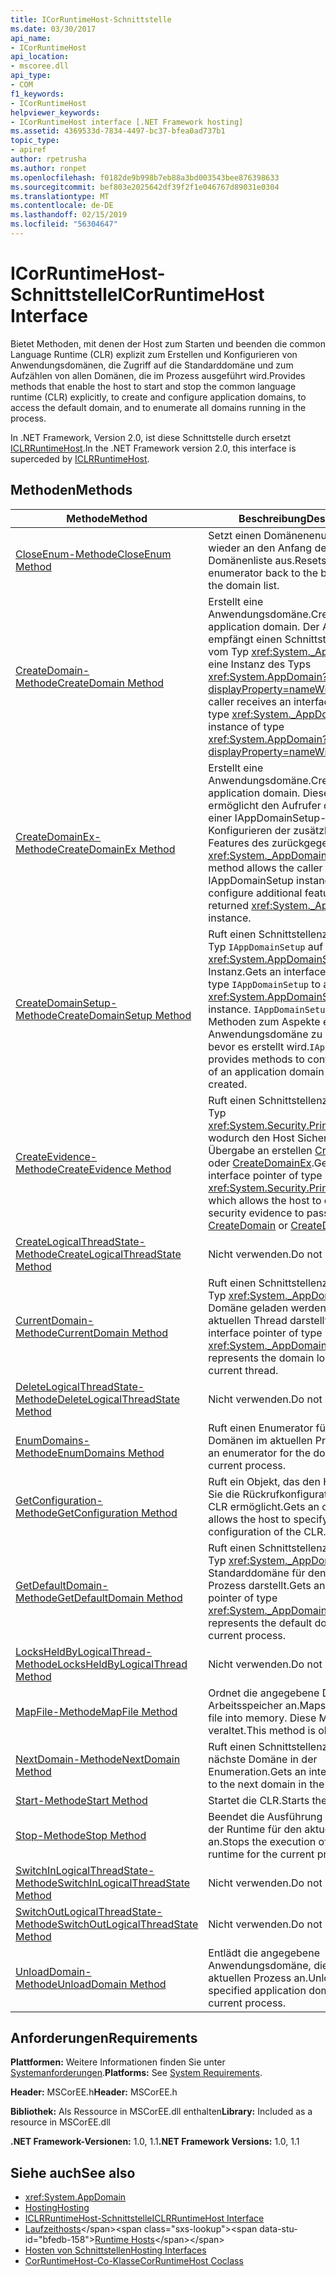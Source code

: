 ```yaml
---
title: ICorRuntimeHost-Schnittstelle
ms.date: 03/30/2017
api_name:
- ICorRuntimeHost
api_location:
- mscoree.dll
api_type:
- COM
f1_keywords:
- ICorRuntimeHost
helpviewer_keywords:
- ICorRuntimeHost interface [.NET Framework hosting]
ms.assetid: 4369533d-7834-4497-bc37-bfea0ad737b1
topic_type:
- apiref
author: rpetrusha
ms.author: ronpet
ms.openlocfilehash: f0182de9b998b7eb88a3bd003543bee876398633
ms.sourcegitcommit: bef803e2025642df39f2f1e046767d89031e0304
ms.translationtype: MT
ms.contentlocale: de-DE
ms.lasthandoff: 02/15/2019
ms.locfileid: "56304647"
---
```

# <a name="icorruntimehost-interface"></a><span data-ttu-id="bfedb-102">ICorRuntimeHost-Schnittstelle</span><span class="sxs-lookup"><span data-stu-id="bfedb-102">ICorRuntimeHost Interface</span></span>
<span data-ttu-id="bfedb-103">Bietet Methoden, mit denen der Host zum Starten und beenden die common Language Runtime (CLR) explizit zum Erstellen und Konfigurieren von Anwendungsdomänen, die Zugriff auf die Standarddomäne und zum Aufzählen von allen Domänen, die im Prozess ausgeführt wird.</span><span class="sxs-lookup"><span data-stu-id="bfedb-103">Provides methods that enable the host to start and stop the common language runtime (CLR) explicitly, to create and configure application domains, to access the default domain, and to enumerate all domains running in the process.</span></span>  
  
 <span data-ttu-id="bfedb-104">In .NET Framework, Version 2.0, ist diese Schnittstelle durch ersetzt [ICLRRuntimeHost](../../../../docs/framework/unmanaged-api/hosting/iclrruntimehost-interface.md).</span><span class="sxs-lookup"><span data-stu-id="bfedb-104">In the .NET Framework version 2.0, this interface is superceded by [ICLRRuntimeHost](../../../../docs/framework/unmanaged-api/hosting/iclrruntimehost-interface.md).</span></span>  
  
## <a name="methods"></a><span data-ttu-id="bfedb-105">Methoden</span><span class="sxs-lookup"><span data-stu-id="bfedb-105">Methods</span></span>  
  
|<span data-ttu-id="bfedb-106">Methode</span><span class="sxs-lookup"><span data-stu-id="bfedb-106">Method</span></span>|<span data-ttu-id="bfedb-107">Beschreibung</span><span class="sxs-lookup"><span data-stu-id="bfedb-107">Description</span></span>|  
|------------|-----------------|  
|[<span data-ttu-id="bfedb-108">CloseEnum-Methode</span><span class="sxs-lookup"><span data-stu-id="bfedb-108">CloseEnum Method</span></span>](../../../../docs/framework/unmanaged-api/hosting/icorruntimehost-closeenum-method.md)|<span data-ttu-id="bfedb-109">Setzt einen Domänenenumerator wieder an den Anfang der Domänenliste aus.</span><span class="sxs-lookup"><span data-stu-id="bfedb-109">Resets a domain enumerator back to the beginning of the domain list.</span></span>|  
|[<span data-ttu-id="bfedb-110">CreateDomain-Methode</span><span class="sxs-lookup"><span data-stu-id="bfedb-110">CreateDomain Method</span></span>](../../../../docs/framework/unmanaged-api/hosting/icorruntimehost-createdomain-method.md)|<span data-ttu-id="bfedb-111">Erstellt eine Anwendungsdomäne.</span><span class="sxs-lookup"><span data-stu-id="bfedb-111">Creates an application domain.</span></span> <span data-ttu-id="bfedb-112">Der Aufrufer empfängt einen Schnittstellenzeiger vom Typ <xref:System._AppDomain> in eine Instanz des Typs <xref:System.AppDomain?displayProperty=nameWithType>.</span><span class="sxs-lookup"><span data-stu-id="bfedb-112">The caller receives an interface pointer of type <xref:System._AppDomain> to an instance of type <xref:System.AppDomain?displayProperty=nameWithType>.</span></span>|  
|[<span data-ttu-id="bfedb-113">CreateDomainEx-Methode</span><span class="sxs-lookup"><span data-stu-id="bfedb-113">CreateDomainEx Method</span></span>](../../../../docs/framework/unmanaged-api/hosting/icorruntimehost-createdomainex-method.md)|<span data-ttu-id="bfedb-114">Erstellt eine Anwendungsdomäne.</span><span class="sxs-lookup"><span data-stu-id="bfedb-114">Creates an application domain.</span></span> <span data-ttu-id="bfedb-115">Diese Methode ermöglicht den Aufrufer die Übergabe einer IAppDomainSetup-Instanz zum Konfigurieren der zusätzlichen Features des zurückgegebenen <xref:System._AppDomain> Instanz.</span><span class="sxs-lookup"><span data-stu-id="bfedb-115">This method allows the caller to pass an IAppDomainSetup instance to configure additional features of the returned <xref:System._AppDomain> instance.</span></span>|  
|[<span data-ttu-id="bfedb-116">CreateDomainSetup-Methode</span><span class="sxs-lookup"><span data-stu-id="bfedb-116">CreateDomainSetup Method</span></span>](../../../../docs/framework/unmanaged-api/hosting/icorruntimehost-createdomainsetup-method.md)|<span data-ttu-id="bfedb-117">Ruft einen Schnittstellenzeiger vom Typ `IAppDomainSetup` auf eine <xref:System.AppDomainSetup> Instanz.</span><span class="sxs-lookup"><span data-stu-id="bfedb-117">Gets an interface pointer of type `IAppDomainSetup` to an <xref:System.AppDomainSetup> instance.</span></span> <span data-ttu-id="bfedb-118">`IAppDomainSetup` Stellt Methoden zum Aspekte einer Anwendungsdomäne zu konfigurieren, bevor es erstellt wird.</span><span class="sxs-lookup"><span data-stu-id="bfedb-118">`IAppDomainSetup` provides methods to configure aspects of an application domain before it is created.</span></span>|  
|[<span data-ttu-id="bfedb-119">CreateEvidence-Methode</span><span class="sxs-lookup"><span data-stu-id="bfedb-119">CreateEvidence Method</span></span>](../../../../docs/framework/unmanaged-api/hosting/icorruntimehost-createevidence-method.md)|<span data-ttu-id="bfedb-120">Ruft einen Schnittstellenzeiger vom Typ <xref:System.Security.Principal.IIdentity>, wodurch den Host Sicherheitsbeweis Übergabe an erstellen [CreateDomain](../../../../docs/framework/unmanaged-api/hosting/icorruntimehost-createdomain-method.md) oder [CreateDomainEx](../../../../docs/framework/unmanaged-api/hosting/icorruntimehost-createdomainex-method.md).</span><span class="sxs-lookup"><span data-stu-id="bfedb-120">Gets an interface pointer of type <xref:System.Security.Principal.IIdentity>, which allows the host to create security evidence to pass to [CreateDomain](../../../../docs/framework/unmanaged-api/hosting/icorruntimehost-createdomain-method.md) or [CreateDomainEx](../../../../docs/framework/unmanaged-api/hosting/icorruntimehost-createdomainex-method.md).</span></span>|  
|[<span data-ttu-id="bfedb-121">CreateLogicalThreadState-Methode</span><span class="sxs-lookup"><span data-stu-id="bfedb-121">CreateLogicalThreadState Method</span></span>](../../../../docs/framework/unmanaged-api/hosting/icorruntimehost-createlogicalthreadstate-method.md)|<span data-ttu-id="bfedb-122">Nicht verwenden.</span><span class="sxs-lookup"><span data-stu-id="bfedb-122">Do not use.</span></span>|  
|[<span data-ttu-id="bfedb-123">CurrentDomain-Methode</span><span class="sxs-lookup"><span data-stu-id="bfedb-123">CurrentDomain Method</span></span>](../../../../docs/framework/unmanaged-api/hosting/icorruntimehost-currentdomain-method.md)|<span data-ttu-id="bfedb-124">Ruft einen Schnittstellenzeiger vom Typ <xref:System._AppDomain> , das die Domäne geladen werden, für den aktuellen Thread darstellt.</span><span class="sxs-lookup"><span data-stu-id="bfedb-124">Gets an interface pointer of type <xref:System._AppDomain> that represents the domain loaded on the current thread.</span></span>|  
|[<span data-ttu-id="bfedb-125">DeleteLogicalThreadState-Methode</span><span class="sxs-lookup"><span data-stu-id="bfedb-125">DeleteLogicalThreadState Method</span></span>](../../../../docs/framework/unmanaged-api/hosting/icorruntimehost-deletelogicalthreadstate-method.md)|<span data-ttu-id="bfedb-126">Nicht verwenden.</span><span class="sxs-lookup"><span data-stu-id="bfedb-126">Do not use.</span></span>|  
|[<span data-ttu-id="bfedb-127">EnumDomains-Methode</span><span class="sxs-lookup"><span data-stu-id="bfedb-127">EnumDomains Method</span></span>](../../../../docs/framework/unmanaged-api/hosting/icorruntimehost-enumdomains-method.md)|<span data-ttu-id="bfedb-128">Ruft einen Enumerator für die Domänen im aktuellen Prozess ab.</span><span class="sxs-lookup"><span data-stu-id="bfedb-128">Gets an enumerator for the domains in the current process.</span></span>|  
|[<span data-ttu-id="bfedb-129">GetConfiguration-Methode</span><span class="sxs-lookup"><span data-stu-id="bfedb-129">GetConfiguration Method</span></span>](../../../../docs/framework/unmanaged-api/hosting/icorruntimehost-getconfiguration-method.md)|<span data-ttu-id="bfedb-130">Ruft ein Objekt, das den Host Geben Sie die Rückrufkonfiguration, der die CLR ermöglicht.</span><span class="sxs-lookup"><span data-stu-id="bfedb-130">Gets an object that allows the host to specify the callback configuration of the CLR.</span></span>|  
|[<span data-ttu-id="bfedb-131">GetDefaultDomain-Methode</span><span class="sxs-lookup"><span data-stu-id="bfedb-131">GetDefaultDomain Method</span></span>](../../../../docs/framework/unmanaged-api/hosting/icorruntimehost-getdefaultdomain-method.md)|<span data-ttu-id="bfedb-132">Ruft einen Schnittstellenzeiger vom Typ <xref:System._AppDomain> , die die Standarddomäne für den aktuellen Prozess darstellt.</span><span class="sxs-lookup"><span data-stu-id="bfedb-132">Gets an interface pointer of type <xref:System._AppDomain> that represents the default domain for the current process.</span></span>|  
|[<span data-ttu-id="bfedb-133">LocksHeldByLogicalThread-Methode</span><span class="sxs-lookup"><span data-stu-id="bfedb-133">LocksHeldByLogicalThread Method</span></span>](../../../../docs/framework/unmanaged-api/hosting/icorruntimehost-locksheldbylogicalthread-method.md)|<span data-ttu-id="bfedb-134">Nicht verwenden.</span><span class="sxs-lookup"><span data-stu-id="bfedb-134">Do not use.</span></span>|  
|[<span data-ttu-id="bfedb-135">MapFile-Methode</span><span class="sxs-lookup"><span data-stu-id="bfedb-135">MapFile Method</span></span>](../../../../docs/framework/unmanaged-api/hosting/icorruntimehost-mapfile-method.md)|<span data-ttu-id="bfedb-136">Ordnet die angegebene Datei in den Arbeitsspeicher an.</span><span class="sxs-lookup"><span data-stu-id="bfedb-136">Maps the specified file into memory.</span></span> <span data-ttu-id="bfedb-137">Diese Methode ist veraltet.</span><span class="sxs-lookup"><span data-stu-id="bfedb-137">This method is obsolete.</span></span>|  
|[<span data-ttu-id="bfedb-138">NextDomain-Methode</span><span class="sxs-lookup"><span data-stu-id="bfedb-138">NextDomain Method</span></span>](../../../../docs/framework/unmanaged-api/hosting/icorruntimehost-nextdomain-method.md)|<span data-ttu-id="bfedb-139">Ruft einen Schnittstellenzeiger auf die nächste Domäne in der Enumeration.</span><span class="sxs-lookup"><span data-stu-id="bfedb-139">Gets an interface pointer to the next domain in the enumeration.</span></span>|  
|[<span data-ttu-id="bfedb-140">Start-Methode</span><span class="sxs-lookup"><span data-stu-id="bfedb-140">Start Method</span></span>](../../../../docs/framework/unmanaged-api/hosting/icorruntimehost-start-method.md)|<span data-ttu-id="bfedb-141">Startet die CLR.</span><span class="sxs-lookup"><span data-stu-id="bfedb-141">Starts the CLR.</span></span>|  
|[<span data-ttu-id="bfedb-142">Stop-Methode</span><span class="sxs-lookup"><span data-stu-id="bfedb-142">Stop Method</span></span>](../../../../docs/framework/unmanaged-api/hosting/icorruntimehost-stop-method.md)|<span data-ttu-id="bfedb-143">Beendet die Ausführung von Code in der Runtime für den aktuellen Prozess an.</span><span class="sxs-lookup"><span data-stu-id="bfedb-143">Stops the execution of code in the runtime for the current process.</span></span>|  
|[<span data-ttu-id="bfedb-144">SwitchInLogicalThreadState-Methode</span><span class="sxs-lookup"><span data-stu-id="bfedb-144">SwitchInLogicalThreadState Method</span></span>](../../../../docs/framework/unmanaged-api/hosting/icorruntimehost-switchinlogicalthreadstate-method.md)|<span data-ttu-id="bfedb-145">Nicht verwenden.</span><span class="sxs-lookup"><span data-stu-id="bfedb-145">Do not use.</span></span>|  
|[<span data-ttu-id="bfedb-146">SwitchOutLogicalThreadState-Methode</span><span class="sxs-lookup"><span data-stu-id="bfedb-146">SwitchOutLogicalThreadState Method</span></span>](../../../../docs/framework/unmanaged-api/hosting/icorruntimehost-switchoutlogicalthreadstate-method.md)|<span data-ttu-id="bfedb-147">Nicht verwenden.</span><span class="sxs-lookup"><span data-stu-id="bfedb-147">Do not use.</span></span>|  
|[<span data-ttu-id="bfedb-148">UnloadDomain-Methode</span><span class="sxs-lookup"><span data-stu-id="bfedb-148">UnloadDomain Method</span></span>](../../../../docs/framework/unmanaged-api/hosting/icorruntimehost-unloaddomain-method.md)|<span data-ttu-id="bfedb-149">Entlädt die angegebene Anwendungsdomäne, die vom aktuellen Prozess an.</span><span class="sxs-lookup"><span data-stu-id="bfedb-149">Unloads the specified application domain from the current process.</span></span>|  
  
## <a name="requirements"></a><span data-ttu-id="bfedb-150">Anforderungen</span><span class="sxs-lookup"><span data-stu-id="bfedb-150">Requirements</span></span>  
 <span data-ttu-id="bfedb-151">**Plattformen:** Weitere Informationen finden Sie unter [Systemanforderungen](../../../../docs/framework/get-started/system-requirements.md).</span><span class="sxs-lookup"><span data-stu-id="bfedb-151">**Platforms:** See [System Requirements](../../../../docs/framework/get-started/system-requirements.md).</span></span>  
  
 <span data-ttu-id="bfedb-152">**Header:** MSCorEE.h</span><span class="sxs-lookup"><span data-stu-id="bfedb-152">**Header:** MSCorEE.h</span></span>  
  
 <span data-ttu-id="bfedb-153">**Bibliothek:** Als Ressource in MSCorEE.dll enthalten</span><span class="sxs-lookup"><span data-stu-id="bfedb-153">**Library:** Included as a resource in MSCorEE.dll</span></span>  
  
 <span data-ttu-id="bfedb-154">**.NET Framework-Versionen:** 1.0, 1.1</span><span class="sxs-lookup"><span data-stu-id="bfedb-154">**.NET Framework Versions:** 1.0, 1.1</span></span>  
  
## <a name="see-also"></a><span data-ttu-id="bfedb-155">Siehe auch</span><span class="sxs-lookup"><span data-stu-id="bfedb-155">See also</span></span>
- <xref:System.AppDomain>
- [<span data-ttu-id="bfedb-156">Hosting</span><span class="sxs-lookup"><span data-stu-id="bfedb-156">Hosting</span></span>](../../../../docs/framework/unmanaged-api/hosting/index.md)
- [<span data-ttu-id="bfedb-157">ICLRRuntimeHost-Schnittstelle</span><span class="sxs-lookup"><span data-stu-id="bfedb-157">ICLRRuntimeHost Interface</span></span>](../../../../docs/framework/unmanaged-api/hosting/iclrruntimehost-interface.md)
- <span data-ttu-id="bfedb-158">[Laufzeithosts](https://docs.microsoft.com/previous-versions/dotnet/netframework-4.0/a51xd4ze(v=vs.100))</span><span class="sxs-lookup"><span data-stu-id="bfedb-158">[Runtime Hosts](https://docs.microsoft.com/previous-versions/dotnet/netframework-4.0/a51xd4ze(v=vs.100))</span></span>
- [<span data-ttu-id="bfedb-159">Hosten von Schnittstellen</span><span class="sxs-lookup"><span data-stu-id="bfedb-159">Hosting Interfaces</span></span>](../../../../docs/framework/unmanaged-api/hosting/hosting-interfaces.md)
- [<span data-ttu-id="bfedb-160">CorRuntimeHost-Co-Klasse</span><span class="sxs-lookup"><span data-stu-id="bfedb-160">CorRuntimeHost Coclass</span></span>](../../../../docs/framework/unmanaged-api/hosting/corruntimehost-coclass.md)
